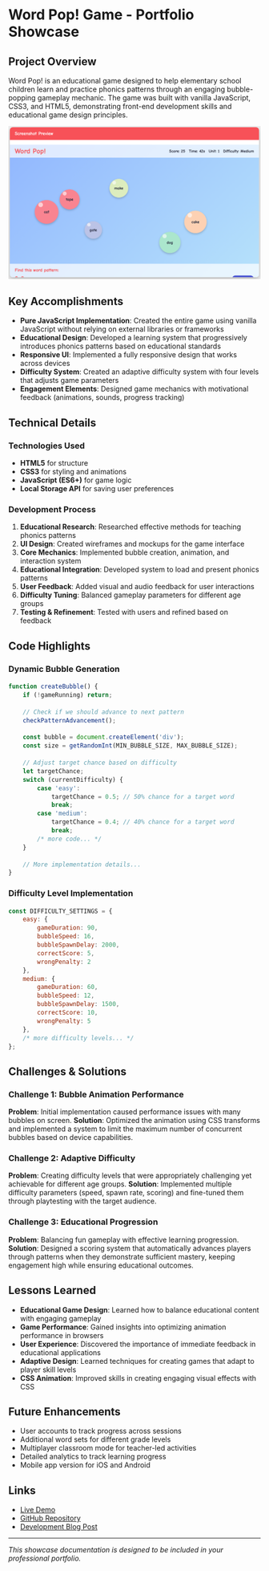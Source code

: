 # Word Pop! Game - Portfolio Showcase

## Project Overview

Word Pop! is an educational game designed to help elementary school children learn and practice phonics patterns through an engaging bubble-popping gameplay mechanic. The game was built with vanilla JavaScript, CSS3, and HTML5, demonstrating front-end development skills and educational game design principles.

![Word Pop! Gameplay](screenshots/gameplay.png)

## Key Accomplishments

- **Pure JavaScript Implementation**: Created the entire game using vanilla JavaScript without relying on external libraries or frameworks
- **Educational Design**: Developed a learning system that progressively introduces phonics patterns based on educational standards
- **Responsive UI**: Implemented a fully responsive design that works across devices
- **Difficulty System**: Created an adaptive difficulty system with four levels that adjusts game parameters
- **Engagement Elements**: Designed game mechanics with motivational feedback (animations, sounds, progress tracking)

## Technical Details

### Technologies Used
- **HTML5** for structure
- **CSS3** for styling and animations
- **JavaScript (ES6+)** for game logic
- **Local Storage API** for saving user preferences

### Development Process
1. **Educational Research**: Researched effective methods for teaching phonics patterns
2. **UI Design**: Created wireframes and mockups for the game interface
3. **Core Mechanics**: Implemented bubble creation, animation, and interaction system
4. **Educational Integration**: Developed system to load and present phonics patterns
5. **User Feedback**: Added visual and audio feedback for user interactions
6. **Difficulty Tuning**: Balanced gameplay parameters for different age groups
7. **Testing & Refinement**: Tested with users and refined based on feedback

## Code Highlights

### Dynamic Bubble Generation
```javascript
function createBubble() {
    if (!gameRunning) return;
    
    // Check if we should advance to next pattern
    checkPatternAdvancement();
    
    const bubble = document.createElement('div');
    const size = getRandomInt(MIN_BUBBLE_SIZE, MAX_BUBBLE_SIZE);
    
    // Adjust target chance based on difficulty
    let targetChance;
    switch (currentDifficulty) {
        case 'easy':
            targetChance = 0.5; // 50% chance for a target word
            break;
        case 'medium':
            targetChance = 0.4; // 40% chance for a target word
            break;
        /* more code... */
    }
    
    // More implementation details...
}
```

### Difficulty Level Implementation
```javascript
const DIFFICULTY_SETTINGS = {
    easy: {
        gameDuration: 90,
        bubbleSpeed: 16,
        bubbleSpawnDelay: 2000,
        correctScore: 5,
        wrongPenalty: 2
    },
    medium: {
        gameDuration: 60,
        bubbleSpeed: 12,
        bubbleSpawnDelay: 1500,
        correctScore: 10,
        wrongPenalty: 5
    },
    /* more difficulty levels... */
};
```

## Challenges & Solutions

### Challenge 1: Bubble Animation Performance
**Problem**: Initial implementation caused performance issues with many bubbles on screen.
**Solution**: Optimized the animation using CSS transforms and implemented a system to limit the maximum number of concurrent bubbles based on device capabilities.

### Challenge 2: Adaptive Difficulty
**Problem**: Creating difficulty levels that were appropriately challenging yet achievable for different age groups.
**Solution**: Implemented multiple difficulty parameters (speed, spawn rate, scoring) and fine-tuned them through playtesting with the target audience.

### Challenge 3: Educational Progression
**Problem**: Balancing fun gameplay with effective learning progression.
**Solution**: Designed a scoring system that automatically advances players through patterns when they demonstrate sufficient mastery, keeping engagement high while ensuring educational outcomes.

## Lessons Learned

- **Educational Game Design**: Learned how to balance educational content with engaging gameplay
- **Game Performance**: Gained insights into optimizing animation performance in browsers
- **User Experience**: Discovered the importance of immediate feedback in educational applications
- **Adaptive Design**: Learned techniques for creating games that adapt to player skill levels
- **CSS Animation**: Improved skills in creating engaging visual effects with CSS

## Future Enhancements

- User accounts to track progress across sessions
- Additional word sets for different grade levels
- Multiplayer classroom mode for teacher-led activities
- Detailed analytics to track learning progress
- Mobile app version for iOS and Android

## Links

- [Live Demo](https://yourusername.github.io/word-pop-game/)
- [GitHub Repository](https://github.com/yourusername/word-pop-game)
- [Development Blog Post](https://yourblog.com/creating-word-pop-game)

---

*This showcase documentation is designed to be included in your professional portfolio.*
